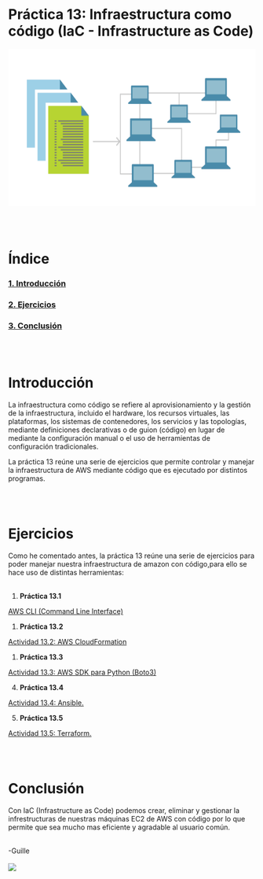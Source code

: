 # Práctica 13: Infraestructura como código (IaC - Infrastructure as Code)
<p align="center">
<img src="https://raw.githubusercontent.com/drain113/pictures/main/Fotos/infrastructureascode_600x300-3.png" width="" height="320" />  
</p>
<br>   <br/>  


# Índice

### [1. Introducción](#introducción)

### [2. Ejercicios](#ejercicios)

### [3. Conclusión](#conclusión)

<br>   <br/>   

# Introducción
La infraestructura como código se refiere al aprovisionamiento y la gestión de la infraestructura, incluido el hardware, los recursos virtuales, las plataformas, los sistemas de contenedores, los servicios y las topologías, mediante definiciones declarativas o de guion (código) en lugar de mediante la configuración manual o el uso de herramientas de configuración tradicionales.

La práctica 13 reúne una serie de ejercicios que permite controlar y manejar la infraestructura de AWS mediante código que es ejecutado por distintos programas.



<br>   <br/>   


# Ejercicios
Como he comentado antes, la práctica 13 reúne una serie de ejercicios para poder manejar nuestra infraestructura de amazon con código,para ello se hace uso de distintas herramientas:
<br>   </br> 

1. **Práctica 13.1**

[AWS CLI (Command Line Interface)](13.1/README.MD)



1. **Práctica 13.2**

[Actividad 13.2: AWS CloudFormation](13.2/README.MD)


1. **Práctica 13.3**

[Actividad 13.3: AWS SDK para Python (Boto3)](13.3/README.MD)

4. **Práctica 13.4**

[Actividad 13.4: Ansible.](13.4/README.MD)

5. **Práctica 13.5** 

[Actividad 13.5: Terraform.](13.5/README.MD)

<br>   </br>
# Conclusión

Con IaC  (Infrastructure as Code) podemos crear, eliminar y gestionar la infrestructuras de nuestras máquinas EC2 de AWS con código por lo que permite que sea mucho mas eficiente y agradable al usuario común.

<break>   </break>  
-Guille  
<break>   </break>  
 [![](https://preview.redd.it/enr7hhg3zku81.png?auto=webp&s=fc017e6a82f91cc81ab3dd7d0388ef57bfd72c30)](https://github.com/drain113)
